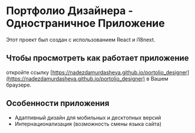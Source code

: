 # Портфолио Дизайнера - Одностраничное Приложение

Этот проект был создан с использованием React и i18next.

## Чтобы просмотреть как работает приложение

откройте ссылку [https://nadezdamurdasheva.github.io/portolio_designer](https://nadezdamurdasheva.github.io/portolio_designer) в Вашем браузере.

## Особенности приложения

- Адаптивный дизайн для мобильных и десктопных версий
- Интернационализация (возможность смены языка сайта)